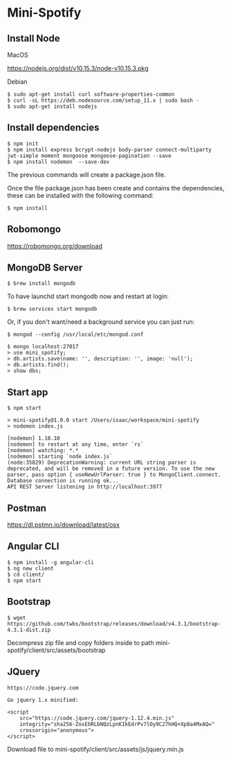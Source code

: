 Mini-Spotify
============

Install Node
------------

MacOS

https://nodejs.org/dist/v10.15.3/node-v10.15.3.pkg

Debian

    $ sudo apt-get install curl software-properties-common
    $ curl -sL https://deb.nodesource.com/setup_11.x | sudo bash -
    $ sudo apt-get install nodejs

Install dependencies
--------------------

    $ npm init
    $ npm install express bcrypt-nodejs body-parser connect-multiparty jwt-simple moment mongoose mongoose-pagination --save
    $ npm install nodemon  --save-dev

The previous commands will create a package.json file.

Once the file package.json has been create and contains the dependencies, these can be installed with the following command:

    $ npm install

Robomongo
---------

https://robomongo.org/download

MongoDB Server
--------------

    $ brew install mongodb

To have launchd start mongodb now and restart at login:

    $ brew services start mongodb

Or, if you don't want/need a background service you can just run:

    $ mongod --config /usr/local/etc/mongod.conf

    $ mongo localhost:27017
    > use mini_spotify;
    > db.artists.save(name: '', description: '', image: 'null');
    > db.artists.find();
    > show dbs;

Start app
---------

    $ npm start

    > mini-spotify@1.0.0 start /Users/isaac/workspace/mini-spotify
    > nodemon index.js

    [nodemon] 1.18.10
    [nodemon] to restart at any time, enter `rs`
    [nodemon] watching: *.*
    [nodemon] starting `node index.js`
    (node:35829) DeprecationWarning: current URL string parser is deprecated, and will be removed in a future version. To use the new parser, pass option { useNewUrlParser: true } to MongoClient.connect.
    Database connection is running ok...
    API REST Server listening in http://localhost:3977

Postman
-------

https://dl.pstmn.io/download/latest/osx

Angular CLI
-----------

    $ npm install -g angular-cli
    $ ng new client
    $ cd client/
    $ npm start

Bootstrap
---------

    $ wget https://github.com/twbs/bootstrap/releases/download/v4.3.1/bootstrap-4.3.1-dist.zip

Decompress zip file and copy folders inside to path mini-spotify/client/src/assets/bootstrap

JQuery
------

    https://code.jquery.com

    Go jquery 1.x minified:

    <script
        src="https://code.jquery.com/jquery-1.12.4.min.js"
        integrity="sha256-ZosEbRLbNQzLpnKIkEdrPv7lOy9C27hHQ+Xp8a4MxAQ="
        crossorigin="anonymous">
    </script>

Download file to mini-spotify/client/src/assets/js/jquery.min.js